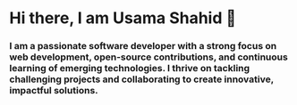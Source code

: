 <h1>Hi there, I am Usama Shahid 👋</h1>

<h3>I am a passionate software developer with a strong focus on web development, open-source contributions, and continuous learning of emerging technologies. I thrive on tackling challenging projects and collaborating to create innovative, impactful solutions.</h3>






